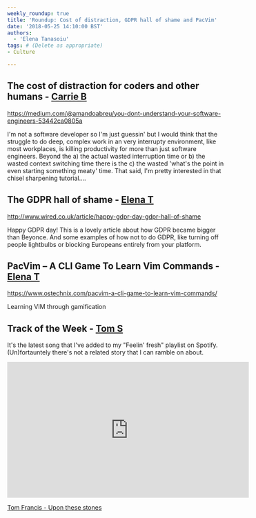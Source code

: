 ```yaml
---
weekly_roundup: true
title: 'Roundup: Cost of distraction, GDPR hall of shame and PacVim'
date: '2018-05-25 14:10:00 BST'
authors:
  - 'Elena Tanasoiu'
tags: # (Delete as appropriate)
- Culture

---
```


## The cost of distraction for coders and other humans - [Carrie B](/people#carrie-bedingfield)

https://medium.com/@amandoabreu/you-dont-understand-your-software-engineers-53442ca0805a

I'm not a software developer so I'm just guessin' but I would think that the struggle to do deep, complex work in an very interrupty environment, like most workplaces, is killing productivity for more than just software engineers. Beyond the a) the actual wasted interruption time or b) the wasted context switching time there is the c) the wasted 'what's the point in even starting something meaty' time. That said, I'm pretty interested in that chisel sharpening tutorial....

## The GDPR hall of shame - [Elena T](/people#elena-tanasoiu)

http://www.wired.co.uk/article/happy-gdpr-day-gdpr-hall-of-shame

Happy GDPR day! This is a lovely article about how GDPR became bigger than Beyonce. 
And some examples of how not to do GDPR, like turning off people lightbulbs or 
blocking Europeans entirely from your platform.

## PacVim – A CLI Game To Learn Vim Commands - [Elena T](/people#elena-tanasoiu)

https://www.ostechnix.com/pacvim-a-cli-game-to-learn-vim-commands/

Learning VIM through gamification

## Track of the Week - [Tom S](/people#tom-sabin)

It's the latest song that I've added to my "Feelin' fresh" playlist on Spotify. (Un)fortauntely there's not a related story that I can ramble on about.

<iframe width="560" height="315" src="https://www.youtube.com/embed/Zt5X--ITwB8" frameborder="0" allow="autoplay; encrypted-media" allowfullscreen></iframe>

[Tom Francis - Upon these stones](https://youtu.be/Zt5X--ITwB8)